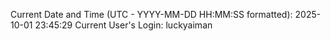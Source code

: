 Current Date and Time (UTC - YYYY-MM-DD HH:MM:SS formatted): 2025-10-01 23:45:29
Current User's Login: luckyaiman
